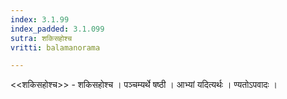 ```yaml
---
index: 3.1.99
index_padded: 3.1.099
sutra: शकिसहोश्च
vritti: balamanorama

---
```

<<शकिसहोश्च>> - शकिसहोश्च । पञ्चम्यर्थे षष्ठी । आभ्यां यदित्यर्थः । ण्यतोऽपवादः । 
